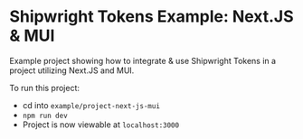 # Shipwright Tokens Example: Next.JS & MUI

Example project showing how to integrate & use Shipwright Tokens in a project utilizing Next.JS and MUI.

To run this project:
- cd into `example/project-next-js-mui`
- `npm run dev`
- Project is now viewable at `localhost:3000`